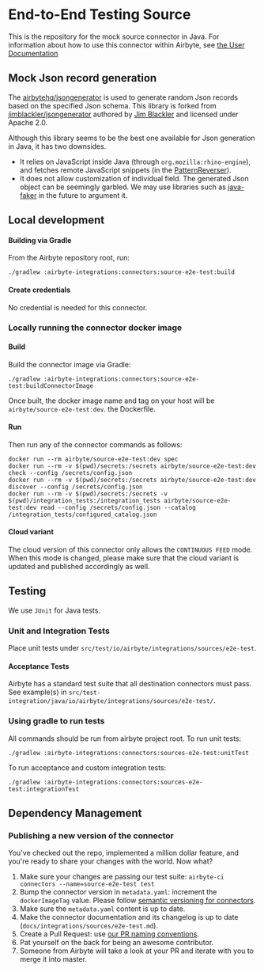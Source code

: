 # End-to-End Testing Source

This is the repository for the mock source connector in Java. For information about how to use this
connector within Airbyte, see
[the User Documentation](https://docs.airbyte.io/integrations/sources/e2e-test)

## Mock Json record generation

The [airbytehq/jsongenerator](https://github.com/airbytehq/jsongenerator) is used to generate random
Json records based on the specified Json schema. This library is forked from
[jimblackler/jsongenerator](https://github.com/jimblackler/jsongenerator) authored by
[Jim Blackler](https://github.com/jimblackler) and licensed under Apache 2.0.

Although this library seems to be the best one available for Json generation in Java, it has two
downsides.

- It relies on JavaScript inside Java (through `org.mozilla:rhino-engine`), and fetches remote
  JavaScript snippets (in the
  [PatternReverser](https://github.com/jimblackler/jsongenerator/blob/master/src/main/java/net/jimblackler/jsongenerator/PatternReverser.java)).
- It does not allow customization of individual field. The generated Json object can be seemingly
  garbled. We may use libraries such as [java-faker](https://github.com/DiUS/java-faker) in the
  future to argument it.

## Local development

#### Building via Gradle

From the Airbyte repository root, run:

```
./gradlew :airbyte-integrations:connectors:source-e2e-test:build
```

#### Create credentials

No credential is needed for this connector.

### Locally running the connector docker image

#### Build

Build the connector image via Gradle:

```
./gradlew :airbyte-integrations:connectors:source-e2e-test:buildConnectorImage
```

Once built, the docker image name and tag on your host will be `airbyte/source-e2e-test:dev`. the
Dockerfile.

#### Run

Then run any of the connector commands as follows:

```
docker run --rm airbyte/source-e2e-test:dev spec
docker run --rm -v $(pwd)/secrets:/secrets airbyte/source-e2e-test:dev check --config /secrets/config.json
docker run --rm -v $(pwd)/secrets:/secrets airbyte/source-e2e-test:dev discover --config /secrets/config.json
docker run --rm -v $(pwd)/secrets:/secrets -v $(pwd)/integration_tests:/integration_tests airbyte/source-e2e-test:dev read --config /secrets/config.json --catalog /integration_tests/configured_catalog.json
```

#### Cloud variant

The cloud version of this connector only allows the `CONTINUOUS FEED` mode. When this mode is
changed, please make sure that the cloud variant is updated and published accordingly as well.

## Testing

We use `JUnit` for Java tests.

### Unit and Integration Tests

Place unit tests under `src/test/io/airbyte/integrations/sources/e2e-test`.

#### Acceptance Tests

Airbyte has a standard test suite that all destination connectors must pass. See example(s) in
`src/test-integration/java/io/airbyte/integrations/sources/e2e-test/`.

### Using gradle to run tests

All commands should be run from airbyte project root. To run unit tests:

```
./gradlew :airbyte-integrations:connectors:sources-e2e-test:unitTest
```

To run acceptance and custom integration tests:

```
./gradlew :airbyte-integrations:connectors:sources-e2e-test:integrationTest
```

## Dependency Management

### Publishing a new version of the connector

You've checked out the repo, implemented a million dollar feature, and you're ready to share your
changes with the world. Now what?

1. Make sure your changes are passing our test suite:
   `airbyte-ci connectors --name=source-e2e-test test`
2. Bump the connector version in `metadata.yaml`: increment the `dockerImageTag` value. Please
   follow
   [semantic versioning for connectors](https://docs.airbyte.com/contributing-to-airbyte/resources/pull-requests-handbook/#semantic-versioning-for-connectors).
3. Make sure the `metadata.yaml` content is up to date.
4. Make the connector documentation and its changelog is up to date
   (`docs/integrations/sources/e2e-test.md`).
5. Create a Pull Request: use
   [our PR naming conventions](https://docs.airbyte.com/contributing-to-airbyte/resources/pull-requests-handbook/#pull-request-title-convention).
6. Pat yourself on the back for being an awesome contributor.
7. Someone from Airbyte will take a look at your PR and iterate with you to merge it into master.
